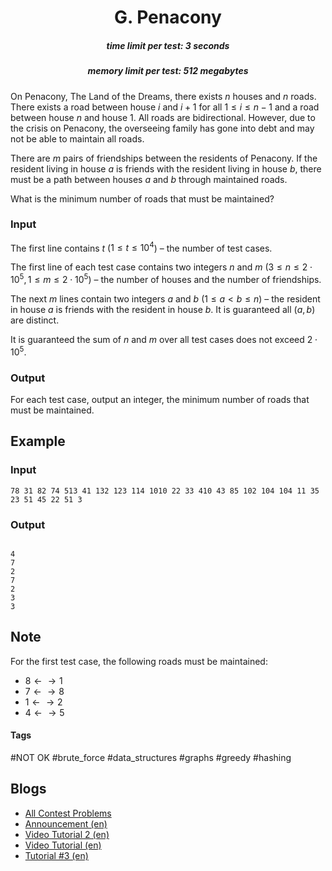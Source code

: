 <h1 style='text-align: center;'> G. Penacony</h1>

<h5 style='text-align: center;'>time limit per test: 3 seconds</h5>
<h5 style='text-align: center;'>memory limit per test: 512 megabytes</h5>

On Penacony, The Land of the Dreams, there exists $n$ houses and $n$ roads. There exists a road between house $i$ and $i+1$ for all $1 \leq i \leq n-1$ and a road between house $n$ and house $1$. All roads are bidirectional. However, due to the crisis on Penacony, the overseeing family has gone into debt and may not be able to maintain all roads.

There are $m$ pairs of friendships between the residents of Penacony. If the resident living in house $a$ is friends with the resident living in house $b$, there must be a path between houses $a$ and $b$ through maintained roads. 

What is the minimum number of roads that must be maintained?

### Input

The first line contains $t$ ($1 \leq t \leq 10^4$) – the number of test cases.

The first line of each test case contains two integers $n$ and $m$ ($3 \leq n \leq 2 \cdot 10^5, 1 \leq m \leq 2 \cdot 10^5$) – the number of houses and the number of friendships.

The next $m$ lines contain two integers $a$ and $b$ ($1 \leq a < b \leq n$) – the resident in house $a$ is friends with the resident in house $b$. It is guaranteed all ($a, b$) are distinct.

It is guaranteed the sum of $n$ and $m$ over all test cases does not exceed $2 \cdot 10^5$.

### Output

For each test case, output an integer, the minimum number of roads that must be maintained.

## Example

### Input


```text
78 31 82 74 513 41 132 123 114 1010 22 33 410 43 85 102 104 104 11 35 23 51 45 22 51 3
```
### Output

```text

4
7
2
7
2
3
3

```
## Note

For the first test case, the following roads must be maintained:

* $8 \leftarrow \rightarrow 1$
* $7 \leftarrow \rightarrow 8$
* $1 \leftarrow \rightarrow 2$
* $4 \leftarrow \rightarrow 5$


#### Tags 

#NOT OK #brute_force #data_structures #graphs #greedy #hashing 

## Blogs
- [All Contest Problems](../Codeforces_Round_962_(Div._3).md)
- [Announcement (en)](../blogs/Announcement_(en).md)
- [Video Tutorial 2 (en)](../blogs/Video_Tutorial_2_(en).md)
- [Video Tutorial (en)](../blogs/Video_Tutorial_(en).md)
- [Tutorial #3 (en)](../blogs/Tutorial_3_(en).md)

